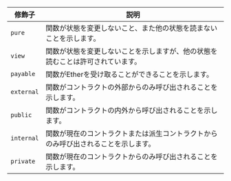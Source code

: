 | 修飾子 | 説明 |
| --- | --- |
| `pure` | 関数が状態を変更しないこと、また他の状態を読まないことを示します。 |
| `view` | 関数が状態を変更しないことを示しますが、他の状態を読むことは許可されています。 |
| `payable` | 関数がEtherを受け取ることができることを示します。 |
| `external` | 関数がコントラクトの外部からのみ呼び出されることを示します。 |
| `public` | 関数がコントラクトの内外から呼び出されることを示します。 |
| `internal` | 関数が現在のコントラクトまたは派生コントラクトからのみ呼び出されることを示します。 |
| `private` | 関数が現在のコントラクトからのみ呼び出されることを示します。 |
